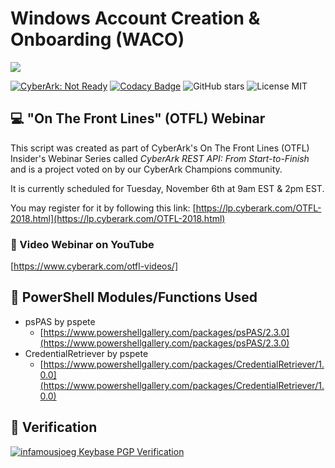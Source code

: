 # Windows Account Creation & Onboarding (WACO)

![](https://vignette.wikia.nocookie.net/animaniacs/images/0/0d/Wakko_Warner.png/revision/latest?cb=20130118164509)

[![CyberArk: Not Ready](https://img.shields.io/badge/CyberArk-Ready-blue.svg)](https://cyberark.com) 
[![Codacy Badge](https://api.codacy.com/project/badge/Grade/498767efe6b44a3c869c9ebf5c7f4525)](https://www.codacy.com/app/infamousjoeg/cyberark-account-factory?utm_source=github.com&amp;utm_medium=referral&amp;utm_content=infamousjoeg/cyberark-account-factory&amp;utm_campaign=Badge_Grade) 
![GitHub stars](https://badgen.net/github/stars/infamousjoeg/cyberark-account-factory) ![License MIT](https://badgen.net/github/license/infamousjoeg/cyberark-account-factory)

## :computer: "On The Front Lines" (OTFL) Webinar

This script was created as part of CyberArk's On The Front Lines (OTFL) Insider's Webinar Series called _CyberArk REST API: From Start-to-Finish_ and is a project voted on by our CyberArk Champions community.

It is currently scheduled for Tuesday, November 6th at 9am EST & 2pm EST.

You may register for it by following this link: [https://lp.cyberark.com/OTFL-2018.html](https://lp.cyberark.com/OTFL-2018.html)

### :movie_camera: Video Webinar on YouTube

[https://www.cyberark.com/otfl-videos/]

## :robot: PowerShell Modules/Functions Used

* psPAS by pspete
  * [https://www.powershellgallery.com/packages/psPAS/2.3.0](https://www.powershellgallery.com/packages/psPAS/2.3.0)
* CredentialRetriever by pspete
  * [https://www.powershellgallery.com/packages/CredentialRetriever/1.0.0](https://www.powershellgallery.com/packages/CredentialRetriever/1.0.0)

## :key: Verification

[![infamousjoeg Keybase PGP Verification](https://badgen.net/keybase/pgp/infamousjoeg)](https://keybase.io/infamousjoeg)
